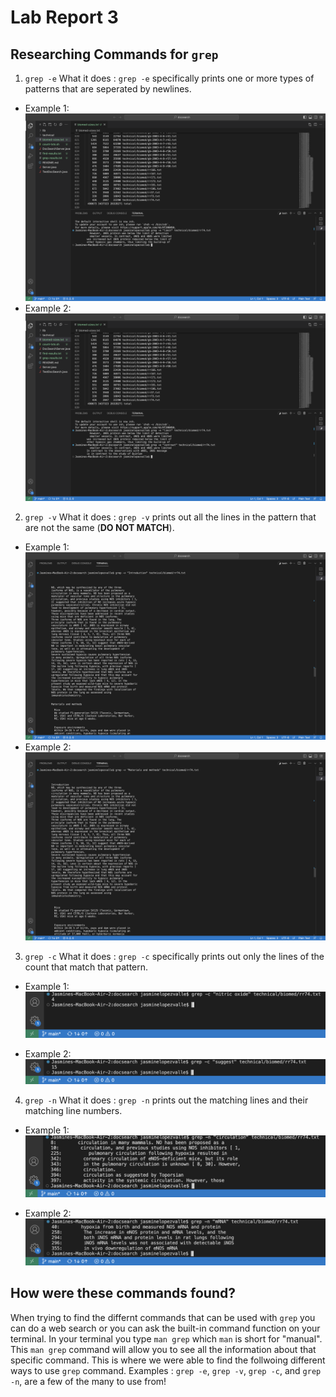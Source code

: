 # Lab Report 3

## Researching Commands for `grep`

1. `grep -e`
What it does : `grep -e` specifically prints one or more types of patterns that are seperated by newlines. 

  * Example 1: 
      ![Image](grep1.png)
  * Example 2:
      ![Image](grep2.png)

2. `grep -v`
What it does : `grep -v` prints out all the lines in the pattern that are not the same (**DO NOT MATCH**).

  * Example 1: 
      ![Image](grep3.png)
  * Example 2:
      ![Image](grep4.png)

3. `grep -c`
What it does : `grep -c` specifically prints out only the lines of the count that match that pattern.

  * Example 1: 
      ![Image](grep5.png)
      
  * Example 2:
      ![Image](grep6.png)

4. `grep -n`
What it does : `grep -n` prints out the matching lines and their matching line numbers.

  * Example 1: 
      ![Image](grep7.png)
      
  * Example 2:
      ![Image](grep8.png)

## How were these commands found?

When trying to find the differnt commands that can be used with `grep` you can do a web search or you can ask 
the built-in command function on your terminal. In your terminal you type `man grep` which `man` is short for
"manual". This `man grep` command will allow you to see all the information about that specific command. This 
is where we were able to find the follwoing different ways to use `grep` command. Examples : `grep -e`, 
`grep -v`, `grep -c`, and `grep -n`, are a few of the many to use from!
